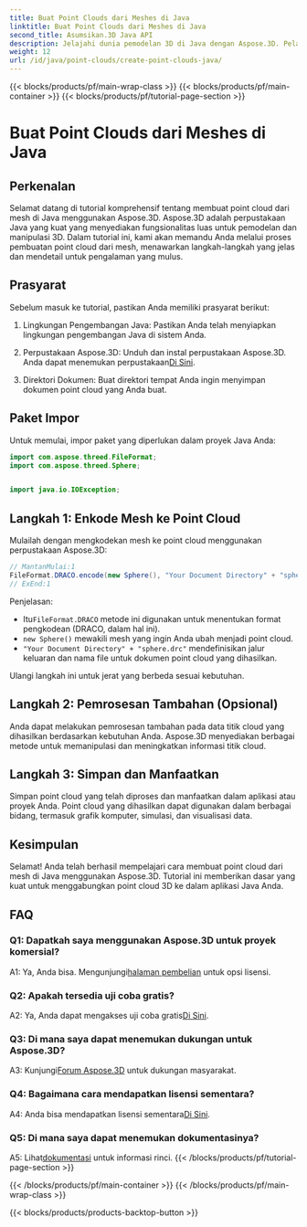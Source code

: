 ```yaml
---
title: Buat Point Clouds dari Meshes di Java
linktitle: Buat Point Clouds dari Meshes di Java
second_title: Asumsikan.3D Java API
description: Jelajahi dunia pemodelan 3D di Java dengan Aspose.3D. Pelajari cara membuat awan titik dari jerat dengan mudah.
weight: 12
url: /id/java/point-clouds/create-point-clouds-java/
---
```


{{< blocks/products/pf/main-wrap-class >}}
{{< blocks/products/pf/main-container >}}
{{< blocks/products/pf/tutorial-page-section >}}

# Buat Point Clouds dari Meshes di Java

## Perkenalan

Selamat datang di tutorial komprehensif tentang membuat point cloud dari mesh di Java menggunakan Aspose.3D. Aspose.3D adalah perpustakaan Java yang kuat yang menyediakan fungsionalitas luas untuk pemodelan dan manipulasi 3D. Dalam tutorial ini, kami akan memandu Anda melalui proses pembuatan point cloud dari mesh, menawarkan langkah-langkah yang jelas dan mendetail untuk pengalaman yang mulus.

## Prasyarat

Sebelum masuk ke tutorial, pastikan Anda memiliki prasyarat berikut:

1. Lingkungan Pengembangan Java: Pastikan Anda telah menyiapkan lingkungan pengembangan Java di sistem Anda.

2.  Perpustakaan Aspose.3D: Unduh dan instal perpustakaan Aspose.3D. Anda dapat menemukan perpustakaan[Di Sini](https://releases.aspose.com/3d/java/).

3. Direktori Dokumen: Buat direktori tempat Anda ingin menyimpan dokumen point cloud yang Anda buat.

## Paket Impor

Untuk memulai, impor paket yang diperlukan dalam proyek Java Anda:

```java
import com.aspose.threed.FileFormat;
import com.aspose.threed.Sphere;


import java.io.IOException;
```

## Langkah 1: Enkode Mesh ke Point Cloud

Mulailah dengan mengkodekan mesh ke point cloud menggunakan perpustakaan Aspose.3D:

```java
// MantanMulai:1
FileFormat.DRACO.encode(new Sphere(), "Your Document Directory" + "sphere.drc");
// ExEnd:1
```

Penjelasan:
-  Itu`FileFormat.DRACO` metode ini digunakan untuk menentukan format pengkodean (DRACO, dalam hal ini).
- `new Sphere()` mewakili mesh yang ingin Anda ubah menjadi point cloud.
- `"Your Document Directory" + "sphere.drc"` mendefinisikan jalur keluaran dan nama file untuk dokumen point cloud yang dihasilkan.

Ulangi langkah ini untuk jerat yang berbeda sesuai kebutuhan.

## Langkah 2: Pemrosesan Tambahan (Opsional)

Anda dapat melakukan pemrosesan tambahan pada data titik cloud yang dihasilkan berdasarkan kebutuhan Anda. Aspose.3D menyediakan berbagai metode untuk memanipulasi dan meningkatkan informasi titik cloud.

## Langkah 3: Simpan dan Manfaatkan

Simpan point cloud yang telah diproses dan manfaatkan dalam aplikasi atau proyek Anda. Point cloud yang dihasilkan dapat digunakan dalam berbagai bidang, termasuk grafik komputer, simulasi, dan visualisasi data.

## Kesimpulan

Selamat! Anda telah berhasil mempelajari cara membuat point cloud dari mesh di Java menggunakan Aspose.3D. Tutorial ini memberikan dasar yang kuat untuk menggabungkan point cloud 3D ke dalam aplikasi Java Anda.

## FAQ

### Q1: Dapatkah saya menggunakan Aspose.3D untuk proyek komersial?

 A1: Ya, Anda bisa. Mengunjungi[halaman pembelian](https://purchase.aspose.com/buy) untuk opsi lisensi.

### Q2: Apakah tersedia uji coba gratis?

 A2: Ya, Anda dapat mengakses uji coba gratis[Di Sini](https://releases.aspose.com/).

### Q3: Di mana saya dapat menemukan dukungan untuk Aspose.3D?

 A3: Kunjungi[Forum Aspose.3D](https://forum.aspose.com/c/3d/18) untuk dukungan masyarakat.

### Q4: Bagaimana cara mendapatkan lisensi sementara?

 A4: Anda bisa mendapatkan lisensi sementara[Di Sini](https://purchase.aspose.com/temporary-license/).

### Q5: Di mana saya dapat menemukan dokumentasinya?

 A5: Lihat[dokumentasi](https://reference.aspose.com/3d/java/) untuk informasi rinci.
{{< /blocks/products/pf/tutorial-page-section >}}

{{< /blocks/products/pf/main-container >}}
{{< /blocks/products/pf/main-wrap-class >}}

{{< blocks/products/products-backtop-button >}}
